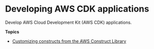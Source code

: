 # Developing AWS CDK applications<a name="develop"></a>

Develop AWS Cloud Development Kit \(AWS CDK\) applications\.

**Topics**
+ [Customizing constructs from the AWS Construct Library](cfn_layer.md)